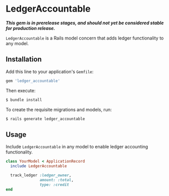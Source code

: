 # LedgerAccountable

**_This gem is in prerelease stages, and should not yet be considered stable for production release._**

`LedgerAccountable` is a Rails model concern that adds ledger functionality to any model.

## Installation

Add this line to your application's `Gemfile`:

```ruby
gem 'ledger_accountable'
```

Then execute:

```bash
$ bundle install
```

To create the requisite migrations and models, run:

```bash
$ rails generate ledger_accountable
```

## Usage

Include `LedgerAccountable` in any model to enable ledger accounting functionality.

```ruby
class YourModel < ApplicationRecord
  include LedgerAccountable

  track_ledger :ledger_owner, 
               amount: :total,
               type: :credit
end
```
